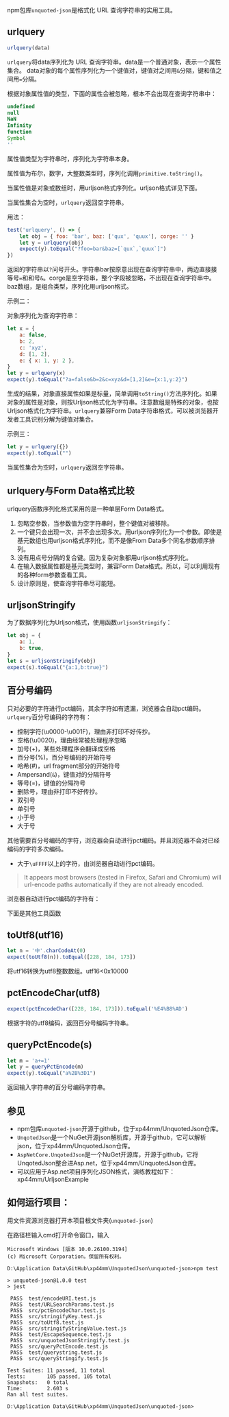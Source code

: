 npm包库`unquoted-json`是格式化 URL 查询字符串的实用工具。

## urlquery

```js
urlquery(data)
```

`urlquery`将data序列化为 URL 查询字符串。data是一个普通对象，表示一个属性集合。 data对象的每个属性序列化为一个键值对，键值对之间用`&`分隔，键和值之间用`=`分隔。

根据对象属性值的类型，下面的属性会被忽略，根本不会出现在查询字符串中：

```js
undefined
null
NaN
Infinity
function
Symbol
''
```

属性值类型为字符串时，序列化为字符串本身。

属性值为布尔，数字，大整数类型时，序列化调用`primitive.toString()`。

当属性值是对象或数组时，用urljson格式序列化。urljson格式详见下面。

当属性集合为空时，`urlquery`返回空字符串。

用法：

```js
test('urlquery', () => {
    let obj = { foo: 'bar', baz: ['qux', 'quux'], corge: '' }
    let y = urlquery(obj)
    expect(y).toEqual("?foo=bar&baz=[`qux`,`quux`]")
})
```

返回的字符串以`?`问号开头。字符串bar按原意出现在查询字符串中，两边直接接等号`=`和和号`&`。corge是空字符串，整个字段被忽略，不出现在查询字符串中。baz数组，是组合类型，序列化用urljson格式。

示例二：

对象序列化为查询字符串：

```js
let x = {
    a: false,
    b: 2,
    c: 'xyz',
    d: [1, 2],
    e: { x: 1, y: 2 },
}
let y = urlquery(x)
expect(y).toEqual("?a=false&b=2&c=xyz&d=[1,2]&e={x:1,y:2}")
```

生成的结果，对象直接属性如果是标量，简单调用`toString()`方法序列化。如果对象的属性是对象，则按Urljson格式化为字符串。注意数组是特殊的对象，也按Urljson格式化为字符串。`urlquery`兼容Form Data字符串格式，可以被浏览器开发者工具识别分解为键值对集合。

示例三：

```js
let y = urlquery({})
expect(y).toEqual("")
```

当属性集合为空时，`urlquery`返回空字符串。

## urlquery与Form Data格式比较

urlquery函数序列化格式采用的是一种单层Form Data格式。

1. 忽略空参数，当参数值为空字符串时，整个键值对被移除。
2. 一个键只会出现一次，并不会出现多次。用urljson序列化为一个参数。即使是基元数组也用urljson格式序列化，而不是像From Data多个同名参数顺序排列。
3. 没有用点号分隔的复合键。因为复杂对象都用urljson格式序列化。
4. 在输入数据属性都是基元类型时，兼容Form Data格式。所以，可以利用现有的各种form参数查看工具。
5. 设计原则是，使查询字符串尽可能短。



## urljsonStringify

为了数据序列化为Urljson格式，使用函数`urljsonStringify`：

```js
let obj = {
    a: 1,
    b: true,
}
let s = urljsonStringify(obj)
expect(s).toEqual("{a:1,b:true}")
```

## 百分号编码

只对必要的字符进行pct编码，其余字符如有遗漏，浏览器会自动pct编码。`urlquery`百分号编码的字符有：

* 控制字符(\u0000-\u001F)，理由非打印不好传抄。
* 空格(\u0020)，理由经常被处理程序忽略
* 加号(+)，某些处理程序会翻译成空格
* 百分号(%)，百分号编码的开始符号
* 哈希(#)，url fragment部分的开始符号
* Ampersand(`&`)，键值对的分隔符号
* 等号(=)，键值的分隔符号
* 删除号，理由非打印不好传抄。
* 双引号
* 单引号
* 小于号
* 大于号

其他需要百分号编码的字符，浏览器会自动进行pct编码。并且浏览器不会对已经编码的字符多次编码。

* 大于`\uFFFF`以上的字符，由浏览器自动进行pct编码。

> It appears most browsers (tested in Firefox, Safari and Chromium) will url-encode paths automatically if they are not already encoded.

浏览器自动进行pct编码的字符有：



下面是其他工具函数

## toUtf8(utf16)

```js
let n = '中'.charCodeAt(0)
expect(toUtf8(n)).toEqual([228, 184, 173])
```

将utf16转换为utf8整数数组。utf16<0x10000

## pctEncodeChar(utf8)

```js
expect(pctEncodeChar([228, 184, 173])).toEqual('%E4%B8%AD')
```

根据字符的utf8编码，返回百分号编码字符串。

## queryPctEncode(s)

```js
let m = 'a+=1'
let y = queryPctEncode(m)
expect(y).toEqual("a%2B%3D1")
```

返回输入字符串的百分号编码字符串。

## 参见

- npm包库`unquoted-json`开源于github，位于xp44mm/UnquotedJson仓库。
- `UnqotedJson`是一个NuGet开源json解析库，开源于github，它可以解析json，位于xp44mm/UnquotedJson仓库。
- `AspNetCore.UnqotedJson`是一个NuGet开源库，开源于github，它将UnqotedJson整合进Asp.net，位于xp44mm/UnquotedJson仓库。
- 可以应用于Asp.net项目序列化JSON格式，演练教程如下：xp44mm/UrljsonExample

## 如何运行项目：

用文件资源浏览器打开本项目根文件夹(`unquoted-json`)

在路径栏输入cmd打开命令窗口，输入

```
Microsoft Windows [版本 10.0.26100.3194]
(c) Microsoft Corporation。保留所有权利。

D:\Application Data\GitHub\xp44mm\UnquotedJson\unquoted-json>npm test

> unquoted-json@1.0.0 test
> jest

 PASS  test/encodeURI.test.js
 PASS  test/URLSearchParams.test.js
 PASS  src/pctEncodeChar.test.js
 PASS  src/stringifyKey.test.js
 PASS  src/toUtf8.test.js
 PASS  src/stringifyStringValue.test.js
 PASS  test/EscapeSequence.test.js
 PASS  src/unquotedJsonStringify.test.js
 PASS  src/queryPctEncode.test.js
 PASS  test/querystring.test.js
 PASS  src/queryStringify.test.js

Test Suites: 11 passed, 11 total
Tests:       105 passed, 105 total
Snapshots:   0 total
Time:        2.603 s
Ran all test suites.

D:\Application Data\GitHub\xp44mm\UnquotedJson\unquoted-json>
```



